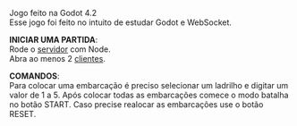 Jogo feito na Godot 4.2  
Esse jogo foi feito no intuito de estudar Godot e WebSocket.  

**INICIAR UMA PARTIDA**:  
Rode o [servidor](https://github.com/Adon1as/IMD0812-2024.1-battleship_online/blob/main/ws_server/server.js) com Node.  
Abra ao menos 2 [clientes](https://github.com/Adon1as/IMD0812-2024.1-battleship_online/blob/main/Godot%20Battleship.exe).


**COMANDOS**:  
Para colocar uma embarcação é preciso selecionar um ladrilho e digitar um valor de 1 a 5.
Após colocar todas as embarcações comece o modo batalha no botão START. 
Caso precise realocar as embarcações use o botão RESET. 
